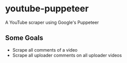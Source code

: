 # youtube-puppeteer
A YouTube scraper using Google's Puppeteer

## Some Goals
- Scrape all comments of a video
- Scrape all uploader comments on all uploader videos
